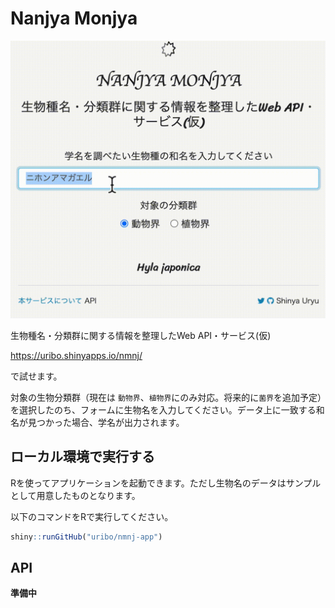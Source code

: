 Nanjya Monjya
=================

![](usage.gif)

生物種名・分類群に関する情報を整理したWeb API・サービス(仮)

https://uribo.shinyapps.io/nmnj/

で試せます。

対象の生物分類群（現在は `動物界`、`植物界`にのみ対応。将来的に`菌界`を追加予定）を選択したのち、フォームに生物名を入力してください。データ上に一致する和名が見つかった場合、学名が出力されます。

## ローカル環境で実行する

Rを使ってアプリケーションを起動できます。ただし生物名のデータはサンプルとして用意したものとなります。

以下のコマンドをRで実行してください。

```r
shiny::runGitHub("uribo/nmnj-app")
```

## API

**準備中**
